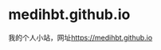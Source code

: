 # medihbt.github.io

我的个人小站，网址<a href="https://medihbt.github.io" target="_blank">https://medihbt.github.io</a>
